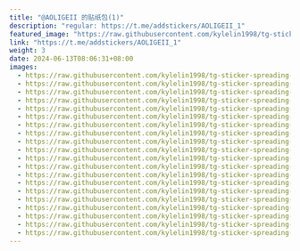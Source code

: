 ```yaml
---
title: "@AOLIGEII 的贴纸包(1)"
description: "regular: https://t.me/addstickers/AOLIGEII_1"
featured_image: "https://raw.githubusercontent.com/kylelin1998/tg-sticker-spreading-worldwide-images/main/img/76639f34-b04e-47c7-8e19-aaece081ff8c.jpg"
link: "https://t.me/addstickers/AOLIGEII_1"
weight: 3
date: 2024-06-13T08:06:31+08:00
images:
  - https://raw.githubusercontent.com/kylelin1998/tg-sticker-spreading-worldwide-images/main/img/76639f34-b04e-47c7-8e19-aaece081ff8c.jpg
  - https://raw.githubusercontent.com/kylelin1998/tg-sticker-spreading-worldwide-images/main/img/fd10d120-bd3e-42a3-9a80-e0697d7d35b0.jpg
  - https://raw.githubusercontent.com/kylelin1998/tg-sticker-spreading-worldwide-images/main/img/a3edbd06-93b1-45f5-aec9-09d03238aa44.jpg
  - https://raw.githubusercontent.com/kylelin1998/tg-sticker-spreading-worldwide-images/main/img/0558116d-1627-449a-83ac-0773a2fb6c05.jpg
  - https://raw.githubusercontent.com/kylelin1998/tg-sticker-spreading-worldwide-images/main/img/f56fb836-0a5e-4c3c-b481-c7a24c9d41b0.jpg
  - https://raw.githubusercontent.com/kylelin1998/tg-sticker-spreading-worldwide-images/main/img/52bc22b0-731a-4c75-a697-e8e653731c50.jpg
  - https://raw.githubusercontent.com/kylelin1998/tg-sticker-spreading-worldwide-images/main/img/276f8ba5-6803-441a-ace5-9583c0d3f5f1.jpg
  - https://raw.githubusercontent.com/kylelin1998/tg-sticker-spreading-worldwide-images/main/img/a9a424e5-7c1c-42c4-8a9a-f171a80a37d7.jpg
  - https://raw.githubusercontent.com/kylelin1998/tg-sticker-spreading-worldwide-images/main/img/e35f2411-6c9b-4955-97ae-72d30059614b.jpg
  - https://raw.githubusercontent.com/kylelin1998/tg-sticker-spreading-worldwide-images/main/img/235ffcbf-0b1f-4e6b-ae3b-6a0efedbdf80.jpg
  - https://raw.githubusercontent.com/kylelin1998/tg-sticker-spreading-worldwide-images/main/img/e3b6c248-1fea-4501-a51d-0abfcef277e3.jpg
  - https://raw.githubusercontent.com/kylelin1998/tg-sticker-spreading-worldwide-images/main/img/b526eef6-cdc9-4d11-ab9f-7f9dd55d9fd8.jpg
  - https://raw.githubusercontent.com/kylelin1998/tg-sticker-spreading-worldwide-images/main/img/f42de535-0d79-4edc-b4e3-c1f004290545.jpg
  - https://raw.githubusercontent.com/kylelin1998/tg-sticker-spreading-worldwide-images/main/img/186083f7-85cb-4449-9655-23b2e39854e0.jpg
  - https://raw.githubusercontent.com/kylelin1998/tg-sticker-spreading-worldwide-images/main/img/87952f1a-5f3b-4daa-b2d5-f435455127d9.jpg
  - https://raw.githubusercontent.com/kylelin1998/tg-sticker-spreading-worldwide-images/main/img/be9c0432-28fb-49ef-8aee-62c03a5db482.jpg
  - https://raw.githubusercontent.com/kylelin1998/tg-sticker-spreading-worldwide-images/main/img/4baf42ae-8ce0-4cbb-9c68-ec7054eb00d8.jpg
  - https://raw.githubusercontent.com/kylelin1998/tg-sticker-spreading-worldwide-images/main/img/f2e59f9c-a401-4154-9472-05a5a3f71e29.jpg
  - https://raw.githubusercontent.com/kylelin1998/tg-sticker-spreading-worldwide-images/main/img/68c51b55-3bac-4d20-be2a-e19412262358.jpg
  - https://raw.githubusercontent.com/kylelin1998/tg-sticker-spreading-worldwide-images/main/img/535a4597-d581-4ef9-8f0f-4bdbde37942f.jpg
---
```


